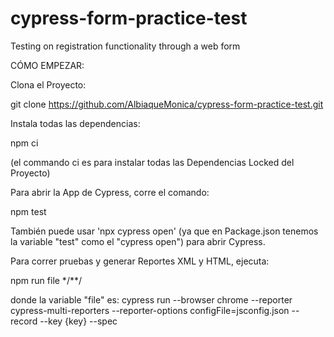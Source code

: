 # cypress-form-practice-test
Testing on registration functionality through a web form


CÓMO EMPEZAR:

Clona el Proyecto:

git clone https://github.com/AlbiaqueMonica/cypress-form-practice-test.git

Instala todas las dependencias:

npm ci

(el commando ci es para instalar todas las Dependencias Locked del Proyecto)

Para abrir la App de Cypress, corre el comando:

npm test

También puede usar 'npx cypress open' (ya que en Package.json tenemos la variable "test" como el "cypress open") para abrir Cypress.

Para correr pruebas y generar Reportes XML y HTML, ejecuta:

npm run file */**/<filename>

donde la variable "file" es: cypress run --browser chrome --reporter cypress-multi-reporters --reporter-options configFile=jsconfig.json --record --key {key} --spec
